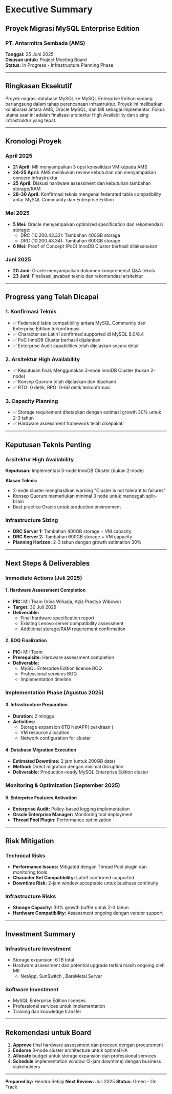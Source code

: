 # Executive Summary
## Proyek Migrasi MySQL Enterprise Edition
### PT. Antarmitra Sembada (AMS)

**Tanggal:** 25 Juni 2025  
**Disusun untuk:** Project Meeting Board  
**Status:** In Progress - Infrastructure Planning Phase

---

## Ringkasan Eksekutif

Proyek migrasi database MySQL ke MySQL Enterprise Edition sedang berlangsung dalam tahap perencanaan infrastruktur. Proyek ini melibatkan kolaborasi antara AMS, Oracle MySQL, dan MII sebagai implementor. Fokus utama saat ini adalah finalisasi arsitektur High Availability dan sizing infrastruktur yang tepat.

---

## Kronologi Proyek

### April 2025
- **21 April:** MII menyampaikan 3 opsi konsolidasi VM kepada AMS
- **24-25 April:** AMS melakukan review kebutuhan dan menyampaikan concern infrastruktur
- **25 April:** Diskusi hardware assessment dan kebutuhan tambahan storage/RAM
- **28-30 April:** Konfirmasi teknis mengenai federated table compatibility antar MySQL Community dan Enterprise Edition

### Mei 2025
- **5 Mei:** Oracle menyampaikan optimized specification dan rekomendasi storage:
  - DRC (10.200.43.32): Tambahan 400GB storage
  - DRC (10.200.43.34): Tambahan 600GB storage
- **6 Mei:** Proof of Concept (PoC) InnoDB Cluster berhasil dilaksanakan

### Juni 2025
- **20 Juni:** Oracle menyampaikan dokumen komprehensif Q&A teknis
- **23 Juni:** Finalisasi jawaban teknis dan rekomendasi arsitektur

---

## Progress yang Telah Dicapai

### 1. **Konfirmasi Teknis**
- ✅ Federated table compatibility antara MySQL Community dan Enterprise Edition terkonfirmasi
- ✅ Character set Latin1 confirmed supported di MySQL 8.0/8.4
- ✅ PoC InnoDB Cluster berhasil dijalankan
- ✅ Enterprise Audit capabilities telah dijelaskan secara detail

### 2. **Arsitektur High Availability**
- ✅ Keputusan final: Menggunakan 3-node InnoDB Cluster (bukan 2-node)
- ✅ Konsep Quorum telah dijelaskan dan dipahami
- ✅ RTO=0 detik, RPO=0-60 detik terkonfirmasi

### 3. **Capacity Planning**
- ✅ Storage requirement ditetapkan dengan estimasi growth 30% untuk 2-3 tahun
- ✅ Hardware assessment framework telah disepakati

---

## Keputusan Teknis Penting

### Arsitektur High Availability
**Keputusan:** Implementasi 3-node InnoDB Cluster (bukan 2-node)

**Alasan Teknis:**
- 2-node cluster menghasilkan warning "Cluster is not tolerant to failures"
- Konsep Quorum memerlukan minimal  3 node untuk mencegah split-brain
- Best practice Oracle untuk production environment

### Infrastructure Sizing
- **DRC Server 1:** Tambahan 400GB storage + VM capacity
- **DRC Server 2:** Tambahan 600GB storage + VM capacity
- **Planning Horizon:** 2-3 tahun dengan growth estimation 30%

---

## Next Steps & Deliverables

### Immediate Actions (Juli 2025)

#### 1. **Hardware Assessment Completion**
- **PIC:** MII Team (Vina Wiharja, Aziz Prastyo Wibowo)
- **Target:** 30 Juli 2025
- **Deliverable:** 
  - Final hardware specification report
  - Existing Lenovo server compatibility assessment
  - Additional storage/RAM requirement confirmation

#### 2. **BOQ Finalization**
- **PIC:** MII Team
- **Prerequisite:** Hardware assessment completion
- **Deliverable:** 
  - MySQL Enterprise Edition license BOQ
  - Professional services BOQ
  - Implementation timeline

### Implementation Phase (Agustus 2025)

#### 3. **Infrastructure Preparation**
- **Duration:** 2 minggu
- **Activities:**
  - Storage expansion 6TB NetAPP( perkiraan )
  - VM resource allocation
  - Network configuration for cluster

#### 4. **Database Migration Execution**
- **Estimated Downtime:** 2 jam (untuk 200GB data)
- **Method:** Direct migration dengan minimal disruption
- **Deliverable:** Production-ready MySQL Enterprise Edition cluster

### Monitoring & Optimization (September 2025)

#### 5. **Enterprise Features Activation**
- **Enterprise Audit:** Policy-based logging implementation
- **Oracle Enterprise Manager:** Monitoring tool deployment
- **Thread Pool Plugin:** Performance optimization

---

## Risk Mitigation

### Technical Risks
- **Performance Issues:** Mitigated dengan Thread Pool plugin dan monitoring tools
- **Character Set Compatibility:** Latin1 confirmed supported
- **Downtime Risk:** 2-jam window acceptable untuk business continuity

### Infrastructure Risks
- **Storage Capacity:** 30% growth buffer untuk 2-3 tahun
- **Hardware Compatibility:** Assessment ongoing dengan vendor support

---

## Investment Summary

### Infrastructure Investment
- Storage expansion: 6TB total 
- Hardware assessment dan potential upgrade terkini  masih  ongoing oleh MII
   - NetApp, SunSwitch , BareMetal Server

### Software Investment
- MySQL Enterprise Edition licenses
- Professional services untuk implementation
- Training dan knowledge transfer

---

## Rekomendasi untuk Board

1. **Approve** final hardware assessment dan proceed dengan procurement
2. **Endorse** 3-node cluster architecture untuk optimal HA
3. **Allocate** budget untuk storage expansion dan professional services
4. **Schedule** implementation window (2-jam downtime) dengan business stakeholders

---

**Prepared by:** Hendra Setiaji **Next Review:** Juli 2025  **Status:** Green - On Track